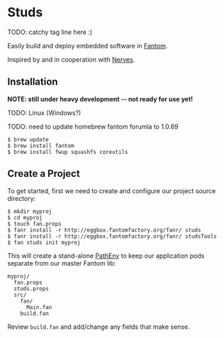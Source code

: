 # Studs

TODO: catchy tag line here :)

Easily build and deploy embedded software in [Fantom](http://fantom.org).

Inspired by and in cooperation with [Nerves](http://nerves-project.org).

## Installation

**NOTE: still under heavy development -- not ready for use yet!**

TODO: Linux (Windows?)

TODO: need to update homebrew fantom forumla to 1.0.69

    $ brew update
    $ brew install fantom
    $ brew install fwup squashfs coreutils

## Create a Project

To get started, first we need to create and configure our project source
directory:

    $ mkdir myproj
    $ cd myproj
    $ touch fan.props
    $ fanr install -r http://eggbox.fantomfactory.org/fanr/ studs
    $ fanr install -r http://eggbox.fantomfactory.org/fanr/ studsTools
    $ fan studs init myproj

This will create a stand-alone [PathEnv](http://fantom.org/doc/docLang/Env#PathEnv)
to keep our application pods separate from our master Fantom lib:

    myproj/
      fan.props
      studs.props
      src/
        fan/
          Main.fan
        build.fan

Review `build.fan` and add/change any fields that make sense.
